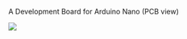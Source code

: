 A Development Board for Arduino Nano (PCB view)
<p><img src="https://drive.google.com/drive/folders/1m35cIezc0IvKMhnVoT8cYuK5tmP4NSXg?hl=it" /></p>

